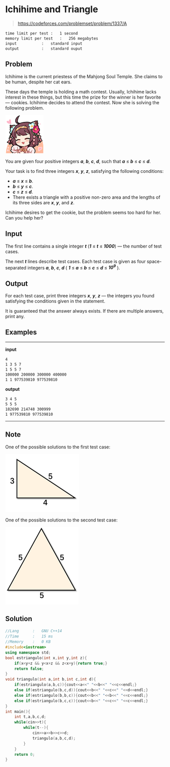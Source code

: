 # Ichihime and Triangle

> https://codeforces.com/problemset/problem/1337/A

```
time limit per test	:	1 second
memory limit per test	:	256 megabytes
input			:	standard input
output			:	standard ouput
```

## Problem

Ichihime is the current priestess of the Mahjong Soul Temple. She claims to be human, despite her cat ears.

These days the temple is holding a math contest. Usually, Ichihime lacks interest in these things, but this time the prize for the winner is her favorite — cookies. Ichihime decides to attend the contest. Now she is solving the following problem.

![](.img/1.png)
 
You are given four positive integers ***a***, ***b***, ***c***, ***d***, such that ***a*** ≤ ***b*** ≤ ***c*** ≤ ***d***.

Your task is to find three integers ***x***, ***y***, ***z***, satisfying the following conditions:

* ***a*** ≤ ***x*** ≤ ***b***.
* ***b*** ≤ ***y*** ≤ ***c***.
* ***c*** ≤ ***z*** ≤ ***d***.
* There exists a triangle with a positive non-zero area and the lengths of its three sides are ***x***, ***y***, and ***z***.

Ichihime desires to get the cookie, but the problem seems too hard for her. Can you help her?

## Input

The first line contains a single integer ***t*** (***1*** ≤ ***t*** ≤ ***1000***)  — the number of test cases.

The next ***t*** lines describe test cases. Each test case is given as four space-separated integers ***a***, ***b***, ***c***, ***d*** ( ***1*** ≤ ***a*** ≤ ***b*** ≤ ***c*** ≤ ***d*** ≤ ***10<sup>9</sup>*** ).

## Output

For each test case, print three integers ***x***, ***y***, ***z***  — the integers you found satisfying the conditions given in the statement.

It is guaranteed that the answer always exists. If there are multiple answers, print any.

## Examples

---
**input**
```
4
1 3 5 7
1 5 5 7
100000 200000 300000 400000
1 1 977539810 977539810
```
**output**
```
3 4 5
5 5 5
182690 214748 300999
1 977539810 977539810
```
---

## Note

One of the possible solutions to the first test case:

![](.img/2.png)

One of the possible solutions to the second test case:

![](.img/3.png)

## Solution

```c++
//Lang		:	GNU C++14
//Time		:	15 ms
//Memory	:	0 KB
#include<iostream>
using namespace std;
bool estriangulo(int x,int y,int z){
	if(x<y+z && y<x+z && z<x+y){return true;}
	return false;
}
void triangulo(int a,int b,int c,int d){
	if(estriangulo(a,b,c)){cout<<a<<" "<<b<<" "<<c<<endl;}
	else if(estriangulo(b,c,d)){cout<<b<<" "<<c<<" "<<d<<endl;}
	else if(estriangulo(b,b,c)){cout<<b<<" "<<b<<" "<<c<<endl;}
	else if(estriangulo(b,c,c)){cout<<b<<" "<<c<<" "<<c<<endl;}
}
int main(){
	int t,a,b,c,d;
	while(cin>>t){
		while(t--){
			cin>>a>>b>>c>>d;
			triangulo(a,b,c,d);
		}
	}
	return 0;
}
```
